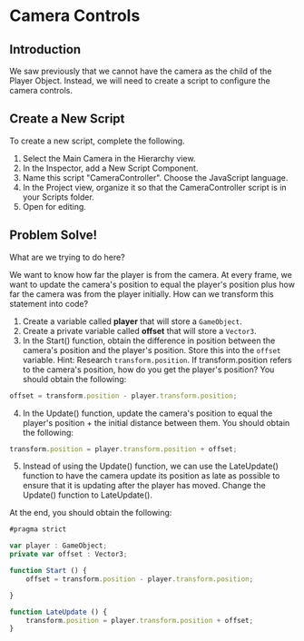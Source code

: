 # Camera Controls

## Introduction
We saw previously that we cannot have the camera as the child of the Player Object. Instead, we will need to create a script to configure the camera controls.

## Create a New Script

To create a new script, complete the following.
1. Select the Main Camera in the Hierarchy view.
2. In the Inspector, add a New Script Component.
3. Name this script "CameraController". Choose the JavaScript language.
4. In the Project view, organize it so that the CameraController script is in your Scripts folder.
5. Open for editing.

## Problem Solve!

What are we trying to do here?

We want to know how far the player is from the camera.
At every frame, we want to update the camera's position to equal the player's position plus how far the camera was from the player initially. How can we transform this statement into code?

1. Create a variable called **player** that will store a ```GameObject```.
2. Create a private variable called **offset** that will store a ```Vector3```.
3. In the Start() function, obtain the difference in position between the camera's position and the player's position. Store this into the ```offset``` variable. Hint: Research ```transform.position```. If transform.position refers to the camera's position, how do you get the player's position? You should obtain the following:
```JavaScript
offset = transform.position - player.transform.position;
```
4. In the Update() function, update the camera's position to equal the player's position + the initial distance between them. You should obtain the following:
```JavaScript
transform.position = player.transform.position + offset;
```

5. Instead of using the Update() function, we can use the LateUpdate() function to have the camera update its position as late as possible to ensure that it is updating after the player has moved. Change the Update() function to LateUpdate(). 

At the end, you should obtain the following:
```JavaScript
#pragma strict

var player : GameObject;
private var offset : Vector3;

function Start () {
	offset = transform.position - player.transform.position;

}

function LateUpdate () {
	transform.position = player.transform.position + offset;
}
```
